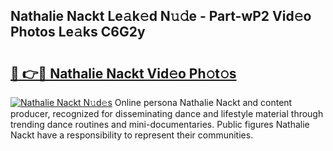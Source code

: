 ## Nathalie Nackt Le𝚊k𝚎d N𝚞𝚍e - Part-wP2 Vid𝚎o Photos Le𝚊ks C6G2y

# <h2><a href="http://fb0xm4.evod.top/?m=Nathalie+Nackt">🔗 👉🔴 Nathalie Nackt Vid𝚎o Ph𝚘t𝚘s</a></h2>

[![Nathalie Nackt N𝚞d𝚎s](https://i.imgur.com/8V9OHl7.gif)](http://fb0xm4.evod.top/?m=Nathalie+Nackt)
Online persona Nathalie Nackt and content producer, recognized for disseminating dance and lifestyle material through trending dance routines and mini-documentaries. Public figures Nathalie Nackt have a responsibility to represent their communities. 
